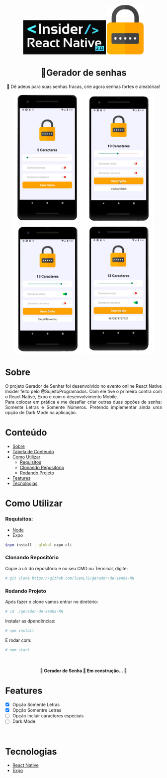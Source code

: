 <p align="center">
  <img src="https://github.com/luanLTS/gerador-de-senha-RN/blob/master/src/assets/logoReactNativeInsider.png" />
  <img src="https://github.com/luanLTS/gerador-de-senha-RN/blob/master/src/assets/logo.png"
</p>

<h1 align="center">📱Gerador de senhas</h1>
<p align="center">🔑 Dê adeus para suas senhas fracas, crie agora senhas fortes e aleatórias! </p>
	
<div align="center">
	<img src="https://github.com/luanLTS/gerador-de-senha-RN/blob/master/src/assets/print1.png" width=225 />
	<img src="https://github.com/luanLTS/gerador-de-senha-RN/blob/master/src/assets/print2.png" width=225 />
	<img src="https://github.com/luanLTS/gerador-de-senha-RN/blob/master/src/assets/print3.png" width=225 />
	<img src="https://github.com/luanLTS/gerador-de-senha-RN/blob/master/src/assets/print4.png" width=225 />
</div>
 
 # Sobre
 
 <p align="justify">
  O projeto Gerador de Senhar foi desenvolvido no evento online React Native Insider feito pelo @SujeitoProgramados.
  Com ele tive o primeiro contra com o React Native, Expo e com o desenvolvimento Mobile.<br/> Para colocar em prática e me desafiar criar outras duas opções de senha:
  Somente Letras e Somente Números.
  Pretendo implementar ainda uma opção de Dark Mode na aplicação.
 </p>
 
 # Conteúdo
 * [Sobre](#Sobre)
 * [Tabela de Conteudo](#Conteúdo)
 * [Como Utilizar](#Como-Utilizar)
    * [Requisitos](#requisitos)
    * [Clonando Repositório](#Clonando-Respositório)
    * [Rodando Projeto](#rodando-projeto)
 * [Features](#Features)
 * [Tecnologias](#Tecnologias)
 
 # Como Utilizar
 <h3 id="requisitos">Requisitos:</h3>
 
 - [Node](https://nodejs.org/en/)
 - Expo
 ```bash
 $npm install --global expo-cli
 ```
 
 <h3 id="Clonando-Repositório">Clonando Repositório</h3>
 
 Copie a ulr do repositório e no seu CMD ou Terminal, digite:
 
 ```bash
 # git clone https://github.com/luanLTS/gerador-de-senha-RN
 ```
 
 <h3 id="rodando-projeto">Rodando Projeto</h3>
 
 Após fazer o clone vamos entrar no diretório:
 ```bash
 # cd ./gerador-de-senha-RN
 ```
 Instalar as dpendências:
 ```bash
 # npm install
 ```
 E rodar com:
 ```bash
 # npm start
 ```
 <br/>
 
 <h4 align="center"> 
	🚧  Gerador de Senha 🚀 Em construção...  🚧
</h4>

# Features
- [X] Opção Somente Letras
- [X] Opção Somentre Letras
- [ ] Opção Incluir caracteres especiais
- [ ] Dark Mode

<br/>

# Tecnologias
- [React Native](https://reactnative.dev/)
- [Expo](https://expo.io/)
